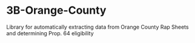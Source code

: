 # 3B-Orange-County
Library for automatically extracting data from Orange County Rap Sheets and determining Prop. 64 eligibility
